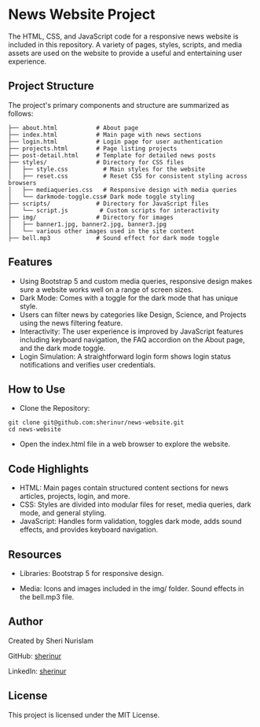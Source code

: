 # News Website Project

The HTML, CSS, and JavaScript code for a responsive news website is included in this repository. A variety of pages, styles, scripts, and media assets are used on the website to provide a useful and entertaining user experience.

## Project Structure

The project's primary components and structure are summarized as follows:

```plaintext
├── about.html           # About page
├── index.html           # Main page with news sections
├── login.html           # Login page for user authentication
├── projects.html        # Page listing projects
├── post-detail.html     # Template for detailed news posts
├── styles/              # Directory for CSS files
│   ├── style.css          # Main styles for the website
│   ├── reset.css          # Reset CSS for consistent styling across browsers
│   ├── mediaqueries.css   # Responsive design with media queries
│   └── darkmode-toggle.css# Dark mode toggle styling
├── scripts/             # Directory for JavaScript files
│   └── script.js         # Custom scripts for interactivity
├── img/                 # Directory for images
│   ├── banner1.jpg, banner2.jpg, banner3.jpg
│   └── various other images used in the site content
├── bell.mp3             # Sound effect for dark mode toggle
```
## Features
- Using Bootstrap 5 and custom media queries, responsive design makes sure a website works well on a range of screen sizes.
- Dark Mode: Comes with a toggle for the dark mode that has unique style.
- Users can filter news by categories like Design, Science, and Projects using the news filtering feature.
- Interactivity: The user experience is improved by JavaScript features including keyboard navigation, the FAQ accordion on the About page, and the dark mode toggle.
- Login Simulation: A straightforward login form shows login status notifications and verifies user credentials.

## How to Use
- Clone the Repository:
```
git clone git@github.com:sherinur/news-website.git
cd news-website
```
- Open the index.html file in a web browser to explore the website.

## Code Highlights
- HTML: Main pages contain structured content sections for news articles, projects, login, and more.
- CSS: Styles are divided into modular files for reset, media queries, dark mode, and general styling.
- JavaScript: Handles form validation, toggles dark mode, adds sound effects, and provides keyboard navigation.

## Resources
- Libraries:
Bootstrap 5 for responsive design.

- Media:
Icons and images included in the img/ folder.
Sound effects in the bell.mp3 file.

## Author
Created by Sheri Nurislam

GitHub: [sherinur](https://github.com/sherinur)

LinkedIn: [sherinur](https://kz.linkedin.com/in/nurislam-sheri-429412299)

## License
This project is licensed under the MIT License.
